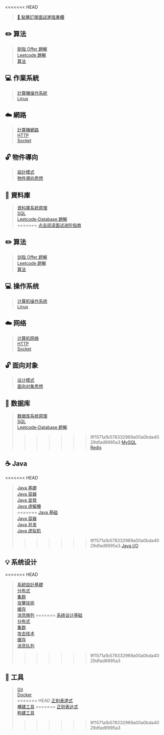 
<<<<<<< HEAD
> [🍉 點擊訂閱面試進階專欄](https://xiaozhuanlan.com/CyC2018)

##  ✏️ 算法

> [劍指 Offer 題解](notes/剑指%20offer%20题解.md) </br>
> [Leetcode 題解](notes/Leetcode%20题解) </br>
> [算法](notes/算法.md)

## 💻 作業系統

> [計算機操作系統](notes/计算机操作系统.md) </br>
> [Linux](notes/Linux.md)

## ☁️ 網路

> [計算機網路](notes/计算机网络.md) </br>
> [HTTP](notes/HTTP.md) </br>
> [Socket](notes/Socket.md)

## 🔓 物件導向

> [設計模式](notes/设计模式.md) </br>
> [物件導向思想](notes/面向对象思想.md)

## 💾 資料庫

> [資料庫系統原理](notes/数据库系统原理.md) </br>
> [SQL](notes/SQL.md) </br>
> [Leetcode-Database 題解](notes/Leetcode-Database%20题解.md) </br>
=======
> [点击阅读面试进阶指南](https://github.com/CyC2018/Backend-Interview-Guide)

##  ✏️ 算法

> [剑指 Offer 题解](notes/剑指%20offer%20题解.md) </br>
> [Leetcode 题解](notes/Leetcode%20题解) </br>
> [算法](notes/算法.md)

## 💻 操作系统

> [计算机操作系统](notes/计算机操作系统.md) </br>
> [Linux](notes/Linux.md)

## ☁️ 网络

> [计算机网络](notes/计算机网络.md) </br>
> [HTTP](notes/HTTP.md) </br>
> [Socket](notes/Socket.md)

## 🔓 面向对象

> [设计模式](notes/设计模式.md) </br>
> [面向对象思想](notes/面向对象思想.md)

## 💾 数据库

> [数据库系统原理](notes/数据库系统原理.md) </br>
> [SQL](notes/SQL.md) </br>
> [Leetcode-Database 题解](notes/Leetcode-Database%20题解.md) </br>
>>>>>>> 9f1571a1b578332969a00a0bda4029dfad9995a3
> [MySQL](notes/MySQL.md) </br>
> [Redis](notes/Redis.md)

## ☕️ Java

<<<<<<< HEAD
> [Java 基礎](notes/Java%20基础.md) </br>
> [Java 容器](notes/Java%20容器.md) </br>
> [Java 並發](notes/Java%20并发.md) </br>
> [Java 虛擬機](notes/Java%20虚拟机.md) </br>
=======
> [Java 基础](notes/Java%20基础.md) </br>
> [Java 容器](notes/Java%20容器.md) </br>
> [Java 并发](notes/Java%20并发.md) </br>
> [Java 虚拟机](notes/Java%20虚拟机.md) </br>
>>>>>>> 9f1571a1b578332969a00a0bda4029dfad9995a3
> [Java I/O](notes/Java%20IO.md)

## 💡 系统设计

<<<<<<< HEAD
> [系統設計基礎](notes/系统设计基础.md) </br>
> [分布式](notes/分布式.md) </br>
> [集群](notes/集群.md) </br>
> [攻擊技術](notes/攻击技术.md) </br>
> [缓存](notes/缓存.md) </br>
> [消息隊列](notes/消息队列.md)
=======
> [系统设计基础](notes/系统设计基础.md) </br>
> [分布式](notes/分布式.md) </br>
> [集群](notes/集群.md) </br>
> [攻击技术](notes/攻击技术.md) </br>
> [缓存](notes/缓存.md) </br>
> [消息队列](notes/消息队列.md)
>>>>>>> 9f1571a1b578332969a00a0bda4029dfad9995a3

## 🔧 工具

> [Git](notes/Git.md) </br>
> [Docker](notes/Docker.md) </br>
<<<<<<< HEAD
> [正則表達式](notes/正则表达式.md) </br>
> [構建工具](notes/构建工具.md)
=======
> [正则表达式](notes/正则表达式.md) </br>
> [构建工具](notes/构建工具.md)
>>>>>>> 9f1571a1b578332969a00a0bda4029dfad9995a3

